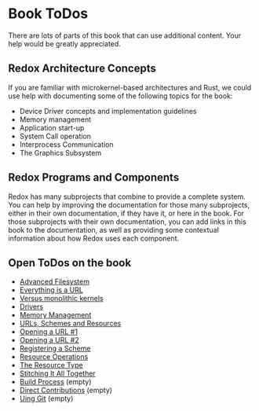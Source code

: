 # Book ToDos

There are lots of parts of this book that can use additional content. Your help would be greatly appreciated.

## Redox Architecture Concepts

If you are familiar with microkernel-based architectures and Rust, we could use help with documenting some of the following topics for the book:
- Device Driver concepts and implementation guidelines
- Memory management
- Application start-up
- System Call operation
- Interprocess Communication
- The Graphics Subsystem

## Redox Programs and Components

Redox has many subprojects that combine to provide a complete system. You can help by improving the documentation for those many subprojects, either in their own documentation, if they have it, or here in the book. For those subprojects with their own documentation, you can add links in this book to the documentation, as well as providing some contextual information about how Redox uses each component.

## Open ToDos on the book

- [Advanced Filesystem](https://doc.redox-os.org/book/ch01-03-why-a-new-os.html#advanced-filesystem)
- [Everything is a URL](https://doc.redox-os.org/book/ch01-05-how-redox-compares.html#everything-is-a-url)
- [Versus monolithic kernels](https://doc.redox-os.org/book/ch04-01-microkernels.html#versus-monolithic-kernels)
- [Drivers](https://doc.redox-os.org/book/ch04-05-drivers.html#drivers)
- [Memory Management](https://doc.redox-os.org/book/ch04-06-memory.html#memory-management)
- [URLs, Schemes and Resources](https://doc.redox-os.org/book/ch05-00-urls-schemes-resources.html#so-how-does-it-differ-from-files)
- [Opening a URL #1](https://doc.redox-os.org/book/ch05-01-urls.html#opening-a-url)
- [Opening a URL #2](https://doc.redox-os.org/book/ch05-02-how-it-works.html#opening-a-url)
- [Registering a Scheme](https://doc.redox-os.org/book/ch05-04-root-scheme.html#registering-a-scheme)
- [Resource Operations](https://doc.redox-os.org/book/ch05-05-resources.html#resource-operations)
- [The Resource Type](https://doc.redox-os.org/book/ch05-05-resources.html#the-resource-type)
- [Stitching It All Together](https://doc.redox-os.org/book/ch05-06-stitching-it-all-together.html#stiching-it-all-together)
- [Build Process](https://doc.redox-os.org/book/ch08-00-build-process.html) (empty)
- [Direct Contributions](https://doc.redox-os.org/book/ch10-01-direct-contributions.html) (empty)
- [Uing Git](https://doc.redox-os.org/book/ch12-00-using-git.html) (empty)
